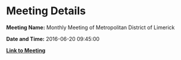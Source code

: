 # Meeting Details

**Meeting Name:** Monthly Meeting of Metropolitan District of Limerick

**Date and Time:** 2016-06-20 09:45:00

**[Link to Meeting](https://www.limerick.ie/council/whats-on/monthly-meeting-metropolitan-district-limerick-30)**
